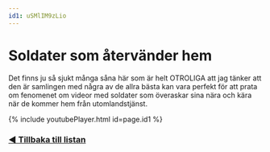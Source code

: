 ```yaml
---
id1: uSMlIM9zLio
---
```


# Soldater som återvänder hem

Det finns ju så sjukt många såna här som är helt OTROLIGA att jag tänker att den är samlingen med några av de allra bästa kan vara perfekt för att prata om fenomenet om videor med soldater som överaskar sina nära och kära när de kommer hem från utomlandstjänst.

{% include youtubePlayer.html id=page.id1 %}

### [◀️ Tillbaka till listan](/gashud)